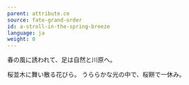 ```yaml
---
parent: attribute.ce
source: fate-grand-order
id: a-stroll-in-the-spring-breeze
language: ja
weight: 0
---
```


春の風に誘われて、足は自然と川原へ。

桜並木に舞い散る花びら。
うららかな光の中で、桜餅で一休み。
